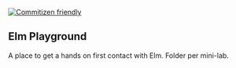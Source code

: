[![Commitizen friendly](https://img.shields.io/badge/commitizen-friendly-brightgreen.svg)](http://commitizen.github.io/cz-cli/)

## Elm Playground

A place to get a hands on first contact with Elm. Folder per mini-lab.
